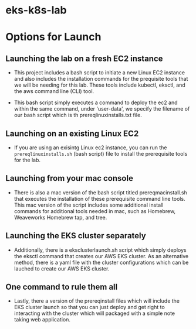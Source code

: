 # eks-k8s-lab
**<h1>Options for Launch</h1>**
**<h2>Launching the lab on a fresh EC2 instance</h2>**
- This project includes a bash script to initiate a new Linux EC2 instance and also includes the installation commands for the prequisite tools that we will be needing for this lab. These tools include kubectl, eksctl, and the aws command line (CLI) tool.

- This bash script simply executes a command to deploy the ec2 and within the same command, under 'user-data', we specify the filename of our bash script which is th prereqlinuxinstalls.txt file.

**<h2>Launching on an existing Linux EC2</h2>**
- If you are using an exisintg Linux ec2 instance, you can run the <code>prereqlinuxinstalls.sh</code> (bash script) file to install the prerequisite tools for the lab.

**<h2>Launching from your mac console</h2>**
- There is also a mac version of the bash script titled prereqmacinstall.sh that executes the installation of these prerequisite command line tools. This mac version of the script includes some additional install commands for additional tools needed in mac, such as Homebrew, Weaveworks Homebrew tap, and tree.

**<h2>Launching the EKS cluster separately</h2>**
- Additionally, there is a eksclusterlaunch.sh script which simply deploys the eksctl command that creates our AWS EKS cluster. As an alternative method, there is a yaml file with the cluster configurations which can be lauched to create our AWS EKS cluster.

**<h2>One command to rule them all</h2>**
- Lastly, there a version of the prereqinstall files which will include the EKS cluster launch so that you can just deploy and get right to interacting with the cluster which will packaged with a simple note taking web application.